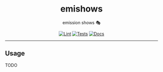 <h1 align="center">emishows</h1>

<div align="center">

emission shows 🎭

[![Lint](https://github.com/radio-aktywne/emishows/actions/workflows/lint.yaml/badge.svg)](https://github.com/radio-aktywne/emishows/actions/workflows/lint.yaml)
[![Tests](https://github.com/radio-aktywne/emishows/actions/workflows/test-docker.yaml/badge.svg)](https://github.com/radio-aktywne/emishows/actions/workflows/test-docker.yaml)
[![Docs](https://github.com/radio-aktywne/emishows/actions/workflows/docs.yaml/badge.svg)](https://github.com/radio-aktywne/emishows/actions/workflows/docs.yaml)

</div>

---

## Usage

TODO
